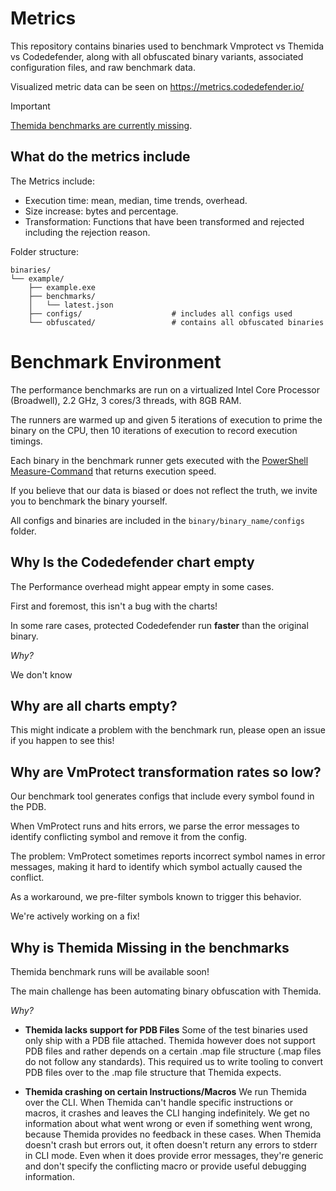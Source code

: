 # Metrics

This repository contains binaries used to benchmark Vmprotect vs Themida vs Codedefender, along with all obfuscated binary variants, associated configuration files, and raw benchmark data.

Visualized metric data can be seen on https://metrics.codedefender.io/

> [!IMPORTANT] 
> [Themida benchmarks are currently missing](#why-is-themida-missing-in-the-benchmarks).

## What do the metrics include

The Metrics include:

- Execution time: mean, median, time trends, overhead.
- Size increase: bytes and percentage.
- Transformation: Functions that have been transformed and rejected including the rejection reason.

Folder structure:

```
binaries/
└── example/
    ├── example.exe
    ├── benchmarks/
    │   └── latest.json
    ├── configs/                    # includes all configs used
    └── obfuscated/                 # contains all obfuscated binaries
```

# Benchmark Environment

The performance benchmarks are run on a virtualized Intel Core Processor (Broadwell), 2.2 GHz, 3 cores/3 threads, with 8GB RAM.

The runners are warmed up and given 5 iterations of execution to prime the binary on the CPU, then 10 iterations of execution to record execution timings.

Each binary in the benchmark runner gets executed with the [PowerShell Measure-Command](https://learn.microsoft.com/en-us/powershell/module/microsoft.powershell.utility/measure-command?view=powershell-7.5) that returns execution speed.

If you believe that our data is biased or does not reflect the truth, we invite you to benchmark the binary yourself.

All configs and binaries are included in the `binary/binary_name/configs` folder.

## Why Is the Codedefender chart empty

The Performance overhead might appear empty in some cases.

First and foremost, this isn't a bug with the charts!

In some rare cases, protected Codedefender run **faster** than the original binary.

_Why?_

We don't know

## Why are all charts empty?

This might indicate a problem with the benchmark run, please open an issue if you happen to see this!

## Why are VmProtect transformation rates so low?

Our benchmark tool generates configs that include every symbol found in the PDB.

When VmProtect runs and hits errors, we parse the error messages to identify conflicting symbol and remove it from the config.

The problem: VmProtect sometimes reports incorrect symbol names in error messages, making it hard to identify which symbol actually caused the conflict.

As a workaround, we pre-filter symbols known to trigger this behavior.

We're actively working on a fix!

## Why is Themida Missing in the benchmarks

Themida benchmark runs will be available soon!

The main challenge has been automating binary obfuscation with Themida.

_Why?_

- **Themida lacks support for PDB Files**
  Some of the test binaries used only ship with a PDB file attached.
  Themida however does not support PDB files and rather depends on a certain .map file structure (.map files do not follow any standards).
  This required us to write tooling to convert PDB files over to the .map file structure that Themida expects.

- **Themida crashing on certain Instructions/Macros**
  We run Themida over the CLI.
  When Themida can't handle specific instructions or macros, it crashes and leaves the CLI hanging indefinitely.
  We get no information about what went wrong or even if something went wrong, because Themida provides no feedback in these cases.
  When Themida doesn't crash but errors out, it often doesn't return any errors to stderr in CLI mode. Even when it does provide error messages, they're generic and don't specify the conflicting macro or provide useful debugging information.
